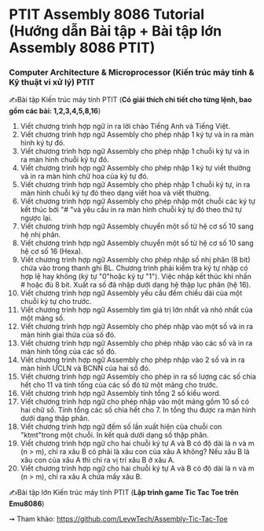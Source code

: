 # PTIT Assembly 8086 Tutorial (Hướng dẫn Bài tập + Bài tập lớn Assembly 8086 PTIT) 

### Computer Architecture & Microprocessor (Kiến trúc máy tính & Kỹ thuật vi xử lý) PTIT

✍️Bài tập Kiến trúc máy tính PTIT (**Có giải thích chi tiết cho từng lệnh, bao gồm các bài: 1,2,3,4,5,8,16**)
1. Viết chương trình hợp ngữ in ra lời chào Tiếng Anh và Tiếng Việt.
2. Viết chương trình hợp ngữ Assembly cho phép nhập 1 ký tự và in ra
màn hình ký tự đó.
3. Viết chương trình hợp ngữ Assembly cho phép nhập 1 chuỗi ký tự và
in ra màn hình chuỗi ký tự đó.
4. Viết chương trình hợp ngữ Assembly cho phép nhập 1 ký tự viết
thường và in ra màn hình chữ hoa của ký tự đó.
5. Viết chương trình hợp ngữ Assembly cho phép nhập 1 chuỗi ký tự, in
ra màn hình chuỗi ký tự đó theo dạng viết hoa và viết thường.
6. Viết chương trình hợp ngữ Assembly cho phép nhập một chuỗi các ký
tự kết thúc bởi "# "và yêu cầu in ra màn hình chuỗi ký tự đó theo
thứ tự ngược lại.
7. Viết chương trình hợp ngữ Assembly chuyển một số từ hệ cơ số 10
sang hệ nhị phân.
8. Viết chương trình hợp ngữ Assembly chuyển một số từ hệ cơ số 10
sang hệ cơ số 16 (Hexa).
9. Viết chương trình hợp ngữ Assembly cho phép nhập số nhị phân (8
bit) chứa vào trong thanh ghi BL. Chương trình phải kiểm tra ký tự
nhập có hợp lệ hay không (ký tự "0"hoặc ký tự "1"). Việc nhập kết
thúc khi nhấn # hoặc đủ 8 bit. Xuất ra số đã nhập dưới dạng hệ thập
lục phân (hệ 16).
10. Viết chương trình hợp ngữ Assembly yều cầu đếm chiều dài của một
chuỗi ký tự cho trước.
11. Viết chương trình hợp ngữ Assembly tìm giá trị lớn nhất và nhỏ nhất
của một mảng số.
12. Viết chương trình hợp ngữ Assembly cho phép nhập vào một số và in
ra màn hình giai thừa của số đó.
13. Viết chương trình hợp ngữ Assembly cho phép nhập vào các số và in
ra màn hình tổng của các số đó.
14. Viết chương trình hợp ngữ Assembly cho phép nhập vào 2 số và in ra
màn hình ƯCLN và BCNN của hai số đó.
15. Viết chương trình hợp ngữ Assembly cho phép in ra số lượng các số
chia hết cho 11 và tính tổng của các số đó từ một mảng cho trước.
16. Viết chương trình hợp ngữ Assembly tính tổng 2 số kiểu word.
17. Viết chương trình hợp ngữ cho phép nhập vào một mảng gồm 10 số
có hai chữ số. Tính tổng các số chia hết cho 7. In tổng thu được ra
màn hình dưới dạng thập phân.
18. Viết chương trình hợp ngữ đếm số lần xuất hiện của chuỗi con
"ktmt"trong một chuỗi. In kết quả dưới dạng số thập phân.
19. Viết chương trình hợp ngữ cho hai chuỗi ký tự A và B có độ dài là
n và m (n > m), chỉ ra xâu B có phải là xâu con của xâu A không?
Nếu xâu B là xâu con của xâu A thì chỉ ra vị trí xâu B ở xâu A.
20. Viết chương trình hợp ngữ cho hai chuỗi ký tự A và B có độ dài là n
và m (n > m), chỉ ra xâu A chứa mấy xâu B.

✍️Bài tập lớn Kiến trúc máy tính PTIT (**Lập trình game Tic Tac Toe trên Emu8086**)

➞ Tham khảo: https://github.com/LevwTech/Assembly-Tic-Tac-Toe
